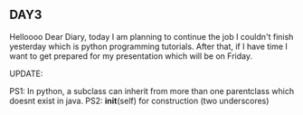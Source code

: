 ## **DAY3**


Helloooo Dear Diary, today I am planning to continue the job I couldn't finish yesterday which is python programming tutorials. After that, if I have time I want to get prepared for my presentation which will be on Friday.  

UPDATE: 

PS1: In python, a subclass can inherit from more than one parentclass which doesnt exist in java.
PS2: __init__(self) for construction (two underscores)
